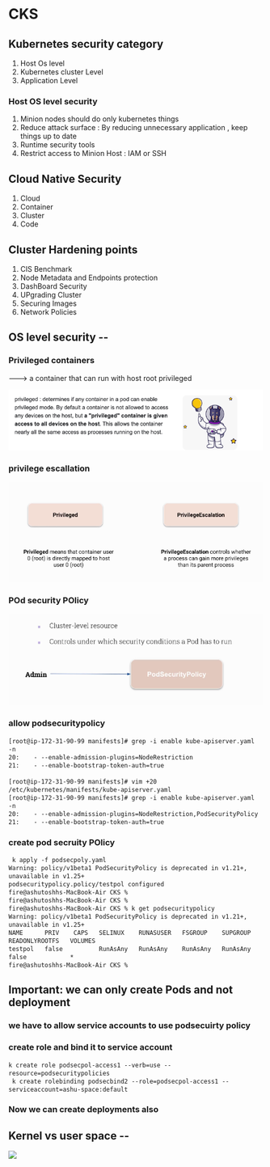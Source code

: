 # CKS

## Kubernetes security category 

<ol>
  <li>Host Os level </li>
  <li>Kubernetes cluster Level </li>
  <li>Application Level </li>

</ol>

### Host OS level security 

<ol>
  <li>Minion nodes should do only kubernetes things </li>
  <li>Reduce attack surface : By reducing unnecessary application , keep things up to date </li>
  <li>Runtime security tools </li>
  <li>Restrict access to Minion Host : IAM or SSH </li>
</ol>


## Cloud Native Security 

<ol>
  <li>Cloud</li>
  <li>Container</li>
  <li>Cluster</li>
  <li>Code</li>
</ol>


## Cluster Hardening points

<ol>
  <li>CIS Benchmark </li>
  <li>Node Metadata and Endpoints protection </li>
  <li>DashBoard Security </li>
  <li>UPgrading Cluster</li>
  <li>Securing Images</li>
  <li>Network Policies </li>
</ol>

## OS level security --

### Privileged containers 

---> a container that can run with host root privileged 

<img src="pri.png">

### privilege escallation 

<img src="esc.png">

### POd security POlicy 

<img src="podsec.png">

### allow podsecuritypolicy 

```
[root@ip-172-31-90-99 manifests]# grep -i enable kube-apiserver.yaml  -n
20:    - --enable-admission-plugins=NodeRestriction
21:    - --enable-bootstrap-token-auth=true

[root@ip-172-31-90-99 manifests]# vim +20 /etc/kubernetes/manifests/kube-apiserver.yaml 
[root@ip-172-31-90-99 manifests]# grep -i enable kube-apiserver.yaml  -n
20:    - --enable-admission-plugins=NodeRestriction,PodSecurityPolicy
21:    - --enable-bootstrap-token-auth=true

```

### create pod secruity POlicy 

```
 k apply -f podsecpoly.yaml 
Warning: policy/v1beta1 PodSecurityPolicy is deprecated in v1.21+, unavailable in v1.25+
podsecuritypolicy.policy/testpol configured
fire@ashutoshhs-MacBook-Air CKS % 
fire@ashutoshhs-MacBook-Air CKS % 
fire@ashutoshhs-MacBook-Air CKS % k get podsecuritypolicy 
Warning: policy/v1beta1 PodSecurityPolicy is deprecated in v1.21+, unavailable in v1.25+
NAME      PRIV    CAPS   SELINUX    RUNASUSER   FSGROUP    SUPGROUP   READONLYROOTFS   VOLUMES
testpol   false          RunAsAny   RunAsAny    RunAsAny   RunAsAny   false            *
fire@ashutoshhs-MacBook-Air CKS % 

```

## Important: we can only create Pods and not deployment 

### we have to allow service accounts to use podsecuirty policy 

### create role and bind it to service account 

```
k create role podsecpol-access1 --verb=use --resource=podsecuritypolicies
 k create rolebinding podsecbind2 --role=podsecpol-access1 --serviceaccount=ashu-space:default
```

### Now we can create deployments also 

## Kernel vs user space --

<img src="space.png">



